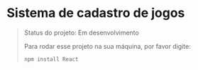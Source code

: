 <h1>Sistema de cadastro de jogos</h1>

> Status do projeto: Em desenvolvimento
>
> Para rodar esse projeto na sua máquina, por favor digite:
>
> ```
> npm install React
> ```
>
> 
